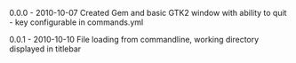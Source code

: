 0.0.0 - 2010-10-07
Created Gem and basic GTK2 window with ability to quit - key configurable in commands.yml

0.0.1 - 2010-10-10
File loading from commandline, working directory displayed in titlebar

